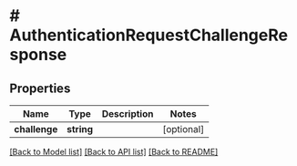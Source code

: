 # # AuthenticationRequestChallengeResponse

## Properties

Name | Type | Description | Notes
------------ | ------------- | ------------- | -------------
**challenge** | **string** |  | [optional]

[[Back to Model list]](../../README.md#models) [[Back to API list]](../../README.md#endpoints) [[Back to README]](../../README.md)
